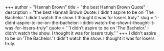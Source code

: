 +++
author = "Hannah Brown"
title = "the best Hannah Brown Quote"
description = "the best Hannah Brown Quote: I didn't aspire to be on 'The Bachelor.' I didn't watch the show. I thought it was for losers truly."
slug = "i-didnt-aspire-to-be-on-the-bachelor-i-didnt-watch-the-show-i-thought-it-was-for-losers-truly"
quote = '''I didn't aspire to be on 'The Bachelor.' I didn't watch the show. I thought it was for losers truly.'''
+++
I didn't aspire to be on 'The Bachelor.' I didn't watch the show. I thought it was for losers truly.
